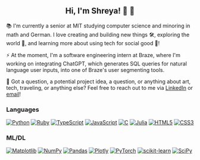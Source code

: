 __<h2 align="center">Hi, I'm Shreya! 👋 :dizzy:</h2>__

:books: I'm currently a senior at MIT studying computer science and minoring in math and German. I love creating and building new things 🛠️, exploring the world 🔭, and learning more about using tech for social good 🌱! 

:zap: At the moment, I'm a software engineering intern at Braze, where I'm working on integrating ChatGPT, which generates SQL queries for natural language user inputs, into one of Braze's user segmenting tools.

:speech_balloon: Got a question, a potential project idea, a question, or anything about art, tech, traveling, or anything else? Feel free to reach out to me via [LinkedIn](https://www.linkedin.com/in/shreyareshamwala) or [email](mailto:shreyar@mit.edu)!

### Languages

[![Python](https://img.shields.io/badge/python-3670A0?style=for-the-badge&logo=python&logoColor=ffdd54&labelColor=black&color=black)](https://github.com/shreyaresh)
[![Ruby](https://img.shields.io/badge/ruby-%23CC342D.svg?style=for-the-badge&logo=ruby&logoColor=cc0000&labelColor=black&color=black)](https://github.com/shreyaresh)
[![TypeScript](https://img.shields.io/badge/typescript-%23007ACC.svg?style=for-the-badge&logo=typescript&logoColor=3178c6&labelColor=black&color=black)](https://github.com/shreyaresh)
[![JavaScript](https://img.shields.io/badge/javascript-%23323330.svg?style=for-the-badge&logo=javascript&logoColor=%23F7DF1E&labelColor=black&color=black)](https://github.com/shreyaresh)
[![C](https://img.shields.io/badge/c-%2300599C.svg?style=for-the-badge&logo=c&logoColor=5c6bbf&labelColor=black&color=black)](https://github.com/shreyaresh)
[![Julia](https://img.shields.io/badge/-Julia-9558B2?style=for-the-badge&logo=julia&logoColor=9558B2&labelColor=black&color=black)](https://github.com/shreyaresh)
[![HTML5](https://img.shields.io/badge/html5-%23E34F26.svg?style=for-the-badge&logo=html5&logoColor=dc5732&labelColor=black&color=black)](https://github.com/shreyaresh)
[![CSS3](https://img.shields.io/badge/css3-%231572B6.svg?style=for-the-badge&logo=css3&logoColor=2376b4&labelColor=black&color=black)](https://github.com/shreyaresh)

### ML/DL
[![Matplotlib](https://img.shields.io/badge/Matplotlib-%23ffffff.svg?style=for-the-badge&logo=Matplotlib&logoColor=black&labelColor=black&color=black)](https://github.com/shreyaresh)
[![NumPy](https://img.shields.io/badge/numpy-%23013243.svg?style=for-the-badge&logo=numpy&logoColor=007DA8&labelColor=black&color=black)](https://github.com/shreyaresh)
[![Pandas](https://img.shields.io/badge/pandas-%23150458.svg?style=for-the-badge&logo=pandas&logoColor=5B42BE&labelColor=black&color=black)](https://github.com/shreyaresh)
[![Plotly](https://img.shields.io/badge/Plotly-%233F4F75.svg?style=for-the-badge&logo=plotly&logoColor=3f4f75&labelColor=black&color=black)](https://github.com/shreyaresh)
[![PyTorch](https://img.shields.io/badge/PyTorch-%23EE4C2C.svg?style=for-the-badge&logo=PyTorch&logoColor=ee4c2c&labelColor=black&color=black)](https://github.com/shreyaresh)
[![scikit-learn](https://img.shields.io/badge/scikit--learn-%23F7931E.svg?style=for-the-badge&logo=scikit-learn&logoColor=f7931e&labelColor=black&color=black)](https://github.com/shreyaresh)
[![SciPy](https://img.shields.io/badge/SciPy-%230C55A5.svg?style=for-the-badge&logo=scipy&logoColor=0C55A5&labelColor=black&color=black)](https://github.com/shreyaresh)

<!--
**shreyaresh/shreyaresh** is a ✨ _special_ ✨ repository because its `README.md` (this file) appears on your GitHub profile.

Here are some ideas to get you started:

- 🔭 I’m currently working on ...
- 🌱 I’m currently learning ...
- 👯 I’m looking to collaborate on ...
- 🤔 I’m looking for help with ...
- 💬 Ask me about ...
- 📫 How to reach me: ...
- 😄 Pronouns: ...
- ⚡ Fun fact: ...
-->
